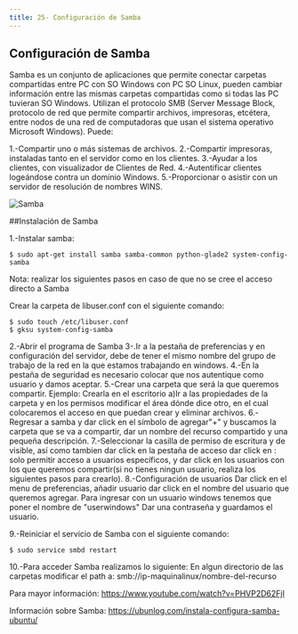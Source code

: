 ```yaml
---
title: 25- Configuración de Samba
---
```

## Configuración de Samba 

 
Samba es un conjunto de aplicaciones que permite conectar carpetas compartidas entre PC con SO Windows con PC SO Linux, pueden cambiar información entre las mismas carpetas compartidas como si todas las PC tuvieran SO Windows.  Utilizan el protocolo SMB (Server Message Block, protocolo de red que permite compartir archivos, impresoras, etcétera, entre nodos de una red de computadoras que usan el sistema operativo Microsoft Windows).
Puede: 

1.-Compartir uno o más sistemas de archivos.
2.-Compartir impresoras, instaladas tanto en el servidor como en los clientes.
3.-Ayudar a los clientes, con visualizador de Clientes de Red.
4.-Autentificar clientes logeándose contra un dominio Windows.
5.-Proporcionar o asistir con un servidor de resolución de nombres WINS.

![Samba](http://www.ite.educacion.es/formacion/materiales/85/cd/linux/m4/samba.png)


##Instalación de Samba

1.-Instalar samba:
```
$ sudo apt-get install samba samba-common python-glade2 system-config-samba
``` 

Nota: realizar los siguientes pasos en caso de que no se cree el acceso directo a Samba 

Crear la carpeta de libuser.conf con el siguiente comando: 
```
$ sudo touch /etc/libuser.conf 
$ gksu system-config-samba
```

2.-Abrir el programa de Samba 
3-.Ir a la pestaña de preferencias y en configuración del servidor, debe de tener el mismo nombre del grupo de trabajo de la red en la que estamos trabajando en windows. 
4.-En la pestaña de seguridad es necesario colocar que nos autentique como usuario	y damos aceptar. 
5.-Crear una carpeta que será la que queremos compartir. 
Ejemplo: Crearla en el escritorio
a)Ir a las propiedades de la carpeta y en los permisos modificar el área dónde dice otro, en el cual colocaremos el acceso en que puedan crear y eliminar archivos. 
6.-Regresar a samba y dar click en el símbolo de agregar"+" y buscamos la carpeta que se va a compartir, dar un nombre  del recurso compartido y una pequeña descripción.
7.-Seleccionar la casilla de permiso de escritura  y de visible, así como tambien dar click en la pestaña de acceso dar click en : solo permitir acceso a usuarios  específicos, y dar click en los usuarios con los que queremos compartir(si no tienes ningun usuario, realiza los siguientes pasos para crearlo). 
8.-Configuración de usuarios
Dar click en el menu de preferencias, añadir usuario dar click en el nombre del usuario que queremos agregar. 
Para ingresar con un usuario windows tenemos que poner el nombre de "userwindows"
Dar una contraseña y guardamos el usuario. 

9.-Reiniciar el servicio de Samba con el siguiente comando: 
```
$ sudo service smbd restart
```

10.-Para acceder Samba realizamos lo siguiente: 
En algun directorio de las carpetas modificar el path a: smb://ip-maquinalinux/nombre-del-recurso

Para mayor información: <a href='https://www.youtube.com/watch?v=PHVP2D62FjI' target='_blank' rel='nofollow'>https://www.youtube.com/watch?v=PHVP2D62FjI</a>

Información sobre Samba: <a href='https://ubunlog.com/instala-configura-samba-ubuntu/' target='_blank' rel='nofollow'>https://ubunlog.com/instala-configura-samba-ubuntu/</a>

